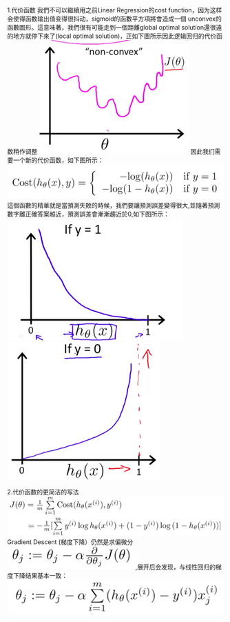 1.代价函数
我們不可以繼續用之前Linear Regression的cost function，因为这样会使得函数输出值变得很抖动，sigmoid的函數平方項將會造成一個 unconvex的函數圖形。這意味著，我們很有可能走到一個距離global optimal solution還很遠的地方就停下來了(local optimal solution)，正如下圖所示因此逻辑回归的代价函数稍作调整
![](9.png)
因此我们需要一个新的代价函数，如下图所示：
![](10.png)
這個函數的精華就是當預測失敗的時候，我們要讓預測誤差變得很大,並隨著預測數字離正確答案越近，預測誤差會漸漸趨近於0,如下图所示：
![](11.png) ![](12.png)

2.代价函数的更简洁的写法
![](13.png)
Gradient Descent (梯度下降）仍然是求偏微分![](14.png),展开后会发现，与线性回归的梯度下降结果基本一致：
![](15.png)